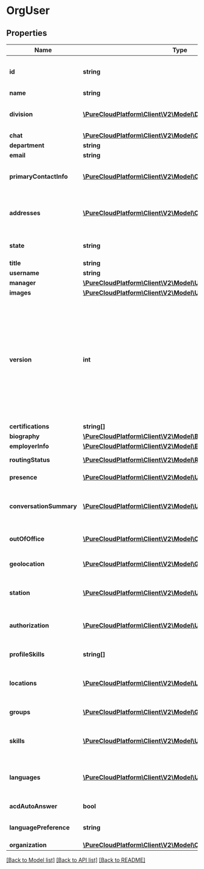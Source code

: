# OrgUser

## Properties
Name | Type | Description | Notes
------------ | ------------- | ------------- | -------------
**id** | **string** | The globally unique identifier for the object. | [optional] 
**name** | **string** |  | [optional] 
**division** | [**\PureCloudPlatform\Client\V2\Model\Division**](Division.md) | The division to which this entity belongs. | [optional] 
**chat** | [**\PureCloudPlatform\Client\V2\Model\Chat**](Chat.md) |  | [optional] 
**department** | **string** |  | [optional] 
**email** | **string** |  | [optional] 
**primaryContactInfo** | [**\PureCloudPlatform\Client\V2\Model\Contact[]**](Contact.md) | Auto populated from addresses. | [optional] 
**addresses** | [**\PureCloudPlatform\Client\V2\Model\Contact[]**](Contact.md) | Email addresses and phone numbers for this user | [optional] 
**state** | **string** | The current state for this user. | [optional] 
**title** | **string** |  | [optional] 
**username** | **string** |  | [optional] 
**manager** | [**\PureCloudPlatform\Client\V2\Model\User**](User.md) |  | [optional] 
**images** | [**\PureCloudPlatform\Client\V2\Model\UserImage[]**](UserImage.md) |  | [optional] 
**version** | **int** | Required when updating a user, this value should be the current version of the user.  The current version can be obtained with a GET on the user before doing a PATCH. | 
**certifications** | **string[]** |  | [optional] 
**biography** | [**\PureCloudPlatform\Client\V2\Model\Biography**](Biography.md) |  | [optional] 
**employerInfo** | [**\PureCloudPlatform\Client\V2\Model\EmployerInfo**](EmployerInfo.md) |  | [optional] 
**routingStatus** | [**\PureCloudPlatform\Client\V2\Model\RoutingStatus**](RoutingStatus.md) | ACD routing status | [optional] 
**presence** | [**\PureCloudPlatform\Client\V2\Model\UserPresence**](UserPresence.md) | Active presence | [optional] 
**conversationSummary** | [**\PureCloudPlatform\Client\V2\Model\UserConversationSummary**](UserConversationSummary.md) | Summary of conversion statistics for conversation types. | [optional] 
**outOfOffice** | [**\PureCloudPlatform\Client\V2\Model\OutOfOffice**](OutOfOffice.md) | Determine if out of office is enabled | [optional] 
**geolocation** | [**\PureCloudPlatform\Client\V2\Model\Geolocation**](Geolocation.md) | Current geolocation position | [optional] 
**station** | [**\PureCloudPlatform\Client\V2\Model\UserStations**](UserStations.md) | Effective, default, and last station information | [optional] 
**authorization** | [**\PureCloudPlatform\Client\V2\Model\UserAuthorization**](UserAuthorization.md) | Roles and permissions assigned to the user | [optional] 
**profileSkills** | **string[]** | Profile skills possessed by the user | [optional] 
**locations** | [**\PureCloudPlatform\Client\V2\Model\Location[]**](Location.md) | The user placement at each site location. | [optional] 
**groups** | [**\PureCloudPlatform\Client\V2\Model\Group[]**](Group.md) | The groups the user is a member of | [optional] 
**skills** | [**\PureCloudPlatform\Client\V2\Model\UserRoutingSkill[]**](UserRoutingSkill.md) | Routing (ACD) skills possessed by the user | [optional] 
**languages** | [**\PureCloudPlatform\Client\V2\Model\UserRoutingLanguage[]**](UserRoutingLanguage.md) | Routing (ACD) languages possessed by the user | [optional] 
**acdAutoAnswer** | **bool** | acd auto answer | [optional] 
**languagePreference** | **string** | preferred language by the user | [optional] 
**organization** | [**\PureCloudPlatform\Client\V2\Model\Organization**](Organization.md) |  | [optional] 

[[Back to Model list]](../README.md#documentation-for-models) [[Back to API list]](../README.md#documentation-for-api-endpoints) [[Back to README]](../README.md)


